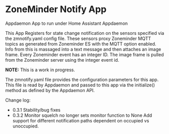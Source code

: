 # ZoneMinder Notify App

Appdaemon App to run under Home Assistant Appdaemon

This App Registers for state change notification on the sensors 
specified via the zmnotify.yaml config file.
These sensors proxy Zoneminder MQTT topics as generated from 
Zoneminder ES with the MQTT option enabled. Info from this is 
massaged into a text message and then attaches an image frame. 
Every Zoneminder event has an integer ID. The image frame is
pulled from the Zoneminder server using the integer event id.

**NOTE:** This is a work in progress.

The zmnotify.yaml file provides the configuration parameters
for this app. This file is read by Appdaemon and passed to 
this app via the initialize() method as defined by the Appdaemon
API.


Change log:
  - 0.3.1  Stability/bug fixes
  - 0.3.2  Monitor squelch no longer sets monitor function to None
           Add support for different notification paths dependent
           on occupied vs unoccupied.
